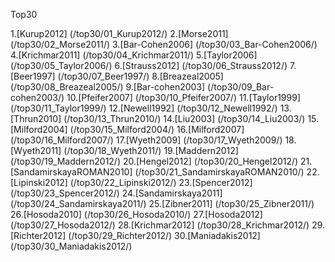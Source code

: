 Top30

1.[Kurup2012] (/top30/01_Kurup2012/)
2.[Morse2011] (/top30/02_Morse2011/)
3.[Bar-Cohen2006] (/top30/03_Bar-Cohen2006/)
4.[Krichmar2011] (/top30/04_Krichmar2011/)
5.[Taylor2006] (/top30/05_Taylor2006/)
6.[Strauss2012] (/top30/06_Strauss2012/)
7.[Beer1997] (/top30/07_Beer1997/)
8.[Breazeal2005] (/top30/08_Breazeal2005/)
9.[Bar-cohen2003] (/top30/09_Bar-cohen2003/)
10.[Pfeifer2007] (/top30/10_Pfeifer2007/)
11.[Taylor1999] (/top30/11_Taylor1999/)
12.[Newell1992] (/top30/12_Newell1992/)
13.[Thrun2010] (/top30/13_Thrun2010/)
14.[Liu2003] (/top30/14_Liu2003/)
15.[Milford2004] (/top30/15_Milford2004/)
16.[Milford2007] (/top30/16_Milford2007/)
17.[Wyeth2009] (/top30/17_Wyeth2009/)
18.[Wyeth2011] (/top30/18_Wyeth2011/)
19.[Maddern2012] (/top30/19_Maddern2012/)
20.[Hengel2012] (/top30/20_Hengel2012/)
21.[SandamirskayaROMAN2010] (/top30/21_SandamirskayaROMAN2010/)
22.[Lipinski2012] (/top30/22_Lipinski2012/)
23.[Spencer2012] (/top30/23_Spencer2012/)
24.[Sandamirskaya2011] (/top30/24_Sandamirskaya2011/)
25.[Zibner2011] (/top30/25_Zibner2011/)
26.[Hosoda2010] (/top30/26_Hosoda2010/)
27.[Hosoda2012] (/top30/27_Hosoda2012/)
28.[Krichmar2012] (/top30/28_Krichmar2012/)
29.[Richter2012] (/top30/29_Richter2012/)
30.[Maniadakis2012] (/top30/30_Maniadakis2012/)
